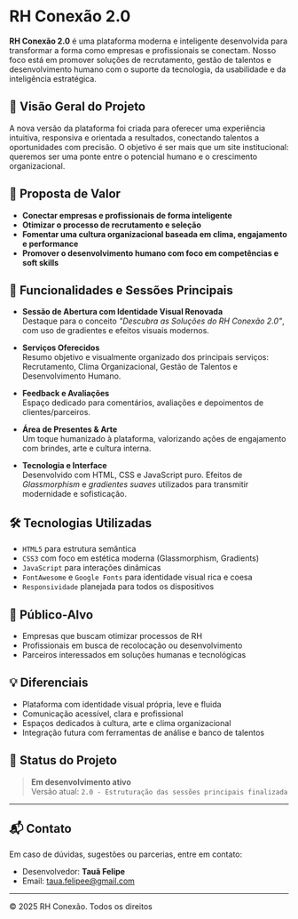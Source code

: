 # RH Conexão 2.0

**RH Conexão 2.0** é uma plataforma moderna e inteligente desenvolvida para transformar a forma como empresas e profissionais se conectam. Nosso foco está em promover soluções de recrutamento, gestão de talentos e desenvolvimento humano com o suporte da tecnologia, da usabilidade e da inteligência estratégica.

## 🚀 Visão Geral do Projeto

A nova versão da plataforma foi criada para oferecer uma experiência intuitiva, responsiva e orientada a resultados, conectando talentos a oportunidades com precisão. O objetivo é ser mais que um site institucional: queremos ser uma ponte entre o potencial humano e o crescimento organizacional.

## 🧠 Proposta de Valor

- **Conectar empresas e profissionais de forma inteligente**
- **Otimizar o processo de recrutamento e seleção**
- **Fomentar uma cultura organizacional baseada em clima, engajamento e performance**
- **Promover o desenvolvimento humano com foco em competências e soft skills**

## 🎯 Funcionalidades e Sessões Principais

- **Sessão de Abertura com Identidade Visual Renovada**  
  Destaque para o conceito *"Descubra as Soluções do RH Conexão 2.0"*, com uso de gradientes e efeitos visuais modernos.

- **Serviços Oferecidos**  
  Resumo objetivo e visualmente organizado dos principais serviços: Recrutamento, Clima Organizacional, Gestão de Talentos e Desenvolvimento Humano.

- **Feedback e Avaliações**  
  Espaço dedicado para comentários, avaliações e depoimentos de clientes/parceiros.

- **Área de Presentes & Arte**  
  Um toque humanizado à plataforma, valorizando ações de engajamento com brindes, arte e cultura interna.

- **Tecnologia e Interface**  
  Desenvolvido com HTML, CSS e JavaScript puro. Efeitos de *Glassmorphism* e *gradientes suaves* utilizados para transmitir modernidade e sofisticação.

## 🛠️ Tecnologias Utilizadas

- `HTML5` para estrutura semântica
- `CSS3` com foco em estética moderna (Glassmorphism, Gradients)
- `JavaScript` para interações dinâmicas
- `FontAwesome` e `Google Fonts` para identidade visual rica e coesa
- `Responsividade` planejada para todos os dispositivos

## 🎯 Público-Alvo

- Empresas que buscam otimizar processos de RH
- Profissionais em busca de recolocação ou desenvolvimento
- Parceiros interessados em soluções humanas e tecnológicas

## 💡 Diferenciais

- Plataforma com identidade visual própria, leve e fluida
- Comunicação acessível, clara e profissional
- Espaços dedicados à cultura, arte e clima organizacional
- Integração futura com ferramentas de análise e banco de talentos

## 📌 Status do Projeto

> **Em desenvolvimento ativo**  
> Versão atual: `2.0 - Estruturação das sessões principais finalizada`

---

## 📬 Contato

Em caso de dúvidas, sugestões ou parcerias, entre em contato:

- Desenvolvedor: **Tauã Felipe**
- Email: [taua.felipee@gmail.com](mailto:taua.felipee@gmail.com)

---

© 2025 RH Conexão. Todos os direitos
